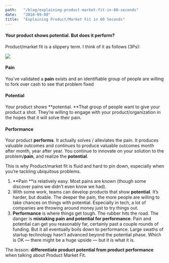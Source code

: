 ```yaml
---
path:	"/blog/explaining-product-market-fit-in-60-seconds"
date:	"2016-09-08"
title:	"Explaining Product/Market Fit in 60 Seconds"
---
```


#### Your product shows potential. But does it perform?

Product/market fit is a slippery term. I think of it as follows (3Ps):

![](/images/1*Q4ql8AqNvIIuGpKgDicMjw.png)

#### Pain

You’ve validated a **pain** exists and an identifiable group of people are willing to fork over cash to see that problem fixed

#### Potential

Your product shows **potential. **That group of people want to give your product a shot. They’re willing to engage with your product/organization in the hopes that it will solve their pain.

#### Performance

Your product **performs**. It actually solves / alleviates the pain. It produces valuable outcomes and *continues* to produce valuable outcomes month after month, year after year. You continue to innovate on your solution to the problem/**pain**, and realize the **potential**.

This is why Product/market fit is fluid and hard to pin down, especially when you’re tackling ubiquitous problems.

1. **Pain **is relatively easy. Most pains are known (though some discover pains we didn’t even know we had).
2. With some work, teams can develop products that show **potential**. It’s harder, but doable. The deeper the pain, the more people are willing to take chances on things with potential. Especially in tech, a lot of companies are throwing around money just to try things out.
3. **Performance** is where things get tough. The rubber hits the road.
The danger is **mistaking pain and potential for performance**. Pain and potential can get you reasonably far, certainly past a couple rounds of funding. But it all eventually boils down to performance. Large swaths of startup technology hasn’t advanced beyond the potential phase. Which is OK — there might be a huge upside — but it is what it is.

The lesson: **differentiate product potential from product performance** when talking about Product Market Fit.


